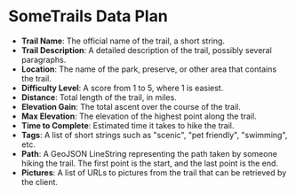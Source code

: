 # SomeTrails Data Plan

- **Trail Name**: The official name of the trail, a short string.
- **Trail Description**: A detailed description of the trail, possibly several paragraphs.
- **Location**: The name of the park, preserve, or other area that contains the trail. 
- **Difficulty Level**: A score from 1 to 5, where 1 is easiest.
- **Distance**: Total length of the trail, in miles.
- **Elevation Gain**: The total ascent over the course of the trail.
- **Max Elevation**: The elevation of the highest point along the trail.
- **Time to Complete**: Estimated time it takes to hike the trail.
- **Tags**: A list of short strings such as "scenic", "pet friendly", "swimming", etc.
- **Path**: A GeoJSON LineString representing the path taken by someone hiking the trail. The first point is the start, and the last point is the end.
- **Pictures**: A list of URLs to pictures from the trail that can be retrieved by the client. 
